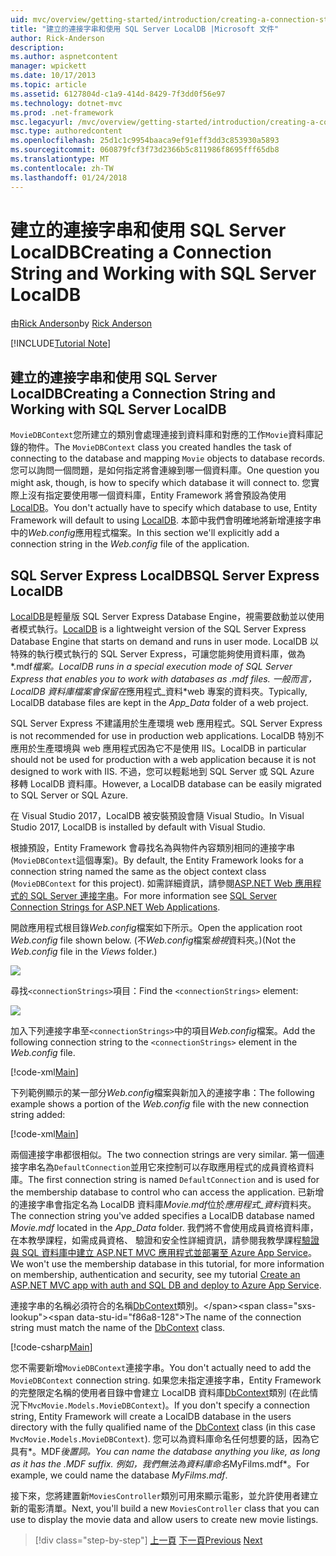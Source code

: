 ```yaml
---
uid: mvc/overview/getting-started/introduction/creating-a-connection-string
title: "建立的連接字串和使用 SQL Server LocalDB |Microsoft 文件"
author: Rick-Anderson
description: 
ms.author: aspnetcontent
manager: wpickett
ms.date: 10/17/2013
ms.topic: article
ms.assetid: 6127804d-c1a9-414d-8429-7f3dd0f56e97
ms.technology: dotnet-mvc
ms.prod: .net-framework
msc.legacyurl: /mvc/overview/getting-started/introduction/creating-a-connection-string
msc.type: authoredcontent
ms.openlocfilehash: 25d1c1c9954baaca9ef91eff3dd3c853930a5893
ms.sourcegitcommit: 060879fcf3f73d2366b5c811986f8695fff65db8
ms.translationtype: MT
ms.contentlocale: zh-TW
ms.lasthandoff: 01/24/2018
---
```

<a name="creating-a-connection-string-and-working-with-sql-server-localdb"></a><span data-ttu-id="f86a8-102">建立的連接字串和使用 SQL Server LocalDB</span><span class="sxs-lookup"><span data-stu-id="f86a8-102">Creating a Connection String and Working with SQL Server LocalDB</span></span>
====================
<span data-ttu-id="f86a8-103">由[Rick Anderson](https://github.com/Rick-Anderson)</span><span class="sxs-lookup"><span data-stu-id="f86a8-103">by [Rick Anderson](https://github.com/Rick-Anderson)</span></span>

[!INCLUDE[Tutorial Note](sample/code-location.md)]

## <a name="creating-a-connection-string-and-working-with-sql-server-localdb"></a><span data-ttu-id="f86a8-104">建立的連接字串和使用 SQL Server LocalDB</span><span class="sxs-lookup"><span data-stu-id="f86a8-104">Creating a Connection String and Working with SQL Server LocalDB</span></span>

<span data-ttu-id="f86a8-105">`MovieDBContext`您所建立的類別會處理連接到資料庫和對應的工作`Movie`資料庫記錄的物件。</span><span class="sxs-lookup"><span data-stu-id="f86a8-105">The `MovieDBContext` class you created handles the task of connecting to the database and mapping `Movie` objects to database records.</span></span> <span data-ttu-id="f86a8-106">您可以詢問一個問題，是如何指定將會連線到哪一個資料庫。</span><span class="sxs-lookup"><span data-stu-id="f86a8-106">One question you might ask, though, is how to specify which database it will connect to.</span></span> <span data-ttu-id="f86a8-107">您實際上沒有指定要使用哪一個資料庫，Entity Framework 將會預設為使用[LocalDB](https://docs.microsoft.com/sql/database-engine/configure-windows/sql-server-2016-express-localdb)。</span><span class="sxs-lookup"><span data-stu-id="f86a8-107">You don't actually have to specify which database to use, Entity Framework will default to using [LocalDB](https://docs.microsoft.com/sql/database-engine/configure-windows/sql-server-2016-express-localdb).</span></span> <span data-ttu-id="f86a8-108">本節中我們會明確地將新增連接字串中的*Web.config*應用程式檔案。</span><span class="sxs-lookup"><span data-stu-id="f86a8-108">In this section we'll explicitly add a connection string in the *Web.config* file of the application.</span></span>

## <a name="sql-server-express-localdb"></a><span data-ttu-id="f86a8-109">SQL Server Express LocalDB</span><span class="sxs-lookup"><span data-stu-id="f86a8-109">SQL Server Express LocalDB</span></span>

<span data-ttu-id="f86a8-110">[LocalDB](https://docs.microsoft.com/sql/database-engine/configure-windows/sql-server-2016-express-localdb)是輕量版 SQL Server Express Database Engine，視需要啟動並以使用者模式執行。</span><span class="sxs-lookup"><span data-stu-id="f86a8-110">[LocalDB](https://docs.microsoft.com/sql/database-engine/configure-windows/sql-server-2016-express-localdb) is a lightweight version of the SQL Server Express Database Engine that starts on demand and runs in user mode.</span></span> <span data-ttu-id="f86a8-111">LocalDB 以特殊的執行模式執行的 SQL Server Express，可讓您能夠使用資料庫，做為*.mdf*檔案。</span><span class="sxs-lookup"><span data-stu-id="f86a8-111">LocalDB runs in a special execution mode of SQL Server Express that enables you to work with databases as *.mdf* files.</span></span> <span data-ttu-id="f86a8-112">一般而言，LocalDB 資料庫檔案會保留在*應用程式\_資料*web 專案的資料夾。</span><span class="sxs-lookup"><span data-stu-id="f86a8-112">Typically, LocalDB database files are kept in the *App\_Data* folder of a web project.</span></span>

<span data-ttu-id="f86a8-113">SQL Server Express 不建議用於生產環境 web 應用程式。</span><span class="sxs-lookup"><span data-stu-id="f86a8-113">SQL Server Express is not recommended for use in production web applications.</span></span> <span data-ttu-id="f86a8-114">LocalDB 特別不應用於生產環境與 web 應用程式因為它不是使用 IIS。</span><span class="sxs-lookup"><span data-stu-id="f86a8-114">LocalDB in particular should not be used for production with a web application because it is not designed to work with IIS.</span></span> <span data-ttu-id="f86a8-115">不過，您可以輕鬆地到 SQL Server 或 SQL Azure 移轉 LocalDB 資料庫。</span><span class="sxs-lookup"><span data-stu-id="f86a8-115">However, a LocalDB database can be easily migrated to SQL Server or SQL Azure.</span></span>

<span data-ttu-id="f86a8-116">在 Visual Studio 2017，LocalDB 被安裝預設會隨 Visual Studio。</span><span class="sxs-lookup"><span data-stu-id="f86a8-116">In Visual Studio 2017, LocalDB is installed by default with Visual Studio.</span></span>

<span data-ttu-id="f86a8-117">根據預設，Entity Framework 會尋找名為與物件內容類別相同的連接字串 (`MovieDBContext`這個專案)。</span><span class="sxs-lookup"><span data-stu-id="f86a8-117">By default, the Entity Framework looks for a connection string named the same as the object context class (`MovieDBContext` for this project).</span></span> <span data-ttu-id="f86a8-118">如需詳細資訊，請參閱[ASP.NET Web 應用程式的 SQL Server 連接字串](https://msdn.microsoft.com/library/jj653752.aspx)。</span><span class="sxs-lookup"><span data-stu-id="f86a8-118">For more information see [SQL Server Connection Strings for ASP.NET Web Applications](https://msdn.microsoft.com/library/jj653752.aspx).</span></span>

<span data-ttu-id="f86a8-119">開啟應用程式根目錄*Web.config*檔案如下所示。</span><span class="sxs-lookup"><span data-stu-id="f86a8-119">Open the application root *Web.config* file shown below.</span></span> <span data-ttu-id="f86a8-120">(不*Web.config*檔案*檢視*資料夾。)</span><span class="sxs-lookup"><span data-stu-id="f86a8-120">(Not the *Web.config* file in the *Views* folder.)</span></span>

![](creating-a-connection-string/_static/image1.png)

<span data-ttu-id="f86a8-121">尋找`<connectionStrings>`項目：</span><span class="sxs-lookup"><span data-stu-id="f86a8-121">Find the `<connectionStrings>` element:</span></span>

![](creating-a-connection-string/_static/image2.png)

<span data-ttu-id="f86a8-122">加入下列連接字串至`<connectionStrings>`中的項目*Web.config*檔案。</span><span class="sxs-lookup"><span data-stu-id="f86a8-122">Add the following connection string to the `<connectionStrings>` element in the *Web.config* file.</span></span>

[!code-xml[Main](creating-a-connection-string/samples/sample1.xml)]

<span data-ttu-id="f86a8-123">下列範例顯示的某一部分*Web.config*檔案與新加入的連接字串：</span><span class="sxs-lookup"><span data-stu-id="f86a8-123">The following example shows a portion of the *Web.config* file with the new connection string added:</span></span>

[!code-xml[Main](creating-a-connection-string/samples/sample2.xml)]

<span data-ttu-id="f86a8-124">兩個連接字串都很相似。</span><span class="sxs-lookup"><span data-stu-id="f86a8-124">The two connection strings are very similar.</span></span> <span data-ttu-id="f86a8-125">第一個連接字串名為`DefaultConnection`並用它來控制可以存取應用程式的成員資格資料庫。</span><span class="sxs-lookup"><span data-stu-id="f86a8-125">The first connection string is named `DefaultConnection` and is used for the membership database to control who can access the application.</span></span> <span data-ttu-id="f86a8-126">已新增的連接字串會指定名為 LocalDB 資料庫*Movie.mdf*位於*應用程式\_資料*資料夾。</span><span class="sxs-lookup"><span data-stu-id="f86a8-126">The connection string you've added specifies a LocalDB database named *Movie.mdf* located in the *App\_Data* folder.</span></span> <span data-ttu-id="f86a8-127">我們將不會使用成員資格資料庫，在本教學課程，如需成員資格、 驗證和安全性詳細資訊，請參閱我教學課程[驗證與 SQL 資料庫中建立 ASP.NET MVC 應用程式並部署至 Azure App Service](https://docs.microsoft.com/aspnet/core/security/authorization/secure-data)。</span><span class="sxs-lookup"><span data-stu-id="f86a8-127">We won't use the membership database in this tutorial, for more information on membership, authentication and security, see my tutorial [Create an ASP.NET MVC app with auth and SQL DB and deploy to Azure App Service](https://docs.microsoft.com/aspnet/core/security/authorization/secure-data).</span></span>

<span data-ttu-id="f86a8-128">連接字串的名稱必須符合的名稱[DbContext](https://msdn.microsoft.com/library/system.data.entity.dbcontext(v=vs.103).aspx)類別。</span><span class="sxs-lookup"><span data-stu-id="f86a8-128">The name of the connection string must match the name of the [DbContext](https://msdn.microsoft.com/library/system.data.entity.dbcontext(v=vs.103).aspx) class.</span></span>

[!code-csharp[Main](creating-a-connection-string/samples/sample3.cs?highlight=15)]

<span data-ttu-id="f86a8-129">您不需要新增`MovieDBContext`連接字串。</span><span class="sxs-lookup"><span data-stu-id="f86a8-129">You don't actually need to add the `MovieDBContext` connection string.</span></span> <span data-ttu-id="f86a8-130">如果您未指定連接字串，Entity Framework 的完整限定名稱的使用者目錄中會建立 LocalDB 資料庫[DbContext](https://msdn.microsoft.com/library/system.data.entity.dbcontext(v=vs.103).aspx)類別 (在此情況下`MvcMovie.Models.MovieDBContext`)。</span><span class="sxs-lookup"><span data-stu-id="f86a8-130">If you don't specify a connection string, Entity Framework will create a LocalDB database in the users directory with the fully qualified name of the [DbContext](https://msdn.microsoft.com/library/system.data.entity.dbcontext(v=vs.103).aspx) class (in this case `MvcMovie.Models.MovieDBContext`).</span></span> <span data-ttu-id="f86a8-131">您可以為資料庫命名任何想要的話，因為它具有*。MDF*後置詞。</span><span class="sxs-lookup"><span data-stu-id="f86a8-131">You can name the database anything you like, as long as it has the *.MDF* suffix.</span></span> <span data-ttu-id="f86a8-132">例如，我們無法為資料庫命名*MyFilms.mdf*。</span><span class="sxs-lookup"><span data-stu-id="f86a8-132">For example, we could name the database *MyFilms.mdf*.</span></span>

<span data-ttu-id="f86a8-133">接下來，您將建置新`MoviesController`類別可用來顯示電影，並允許使用者建立新的電影清單。</span><span class="sxs-lookup"><span data-stu-id="f86a8-133">Next, you'll build a new `MoviesController` class that you can use to display the movie data and allow users to create new movie listings.</span></span>

>[!div class="step-by-step"]
<span data-ttu-id="f86a8-134">[上一頁](adding-a-model.md)
[下一頁](accessing-your-models-data-from-a-controller.md)</span><span class="sxs-lookup"><span data-stu-id="f86a8-134">[Previous](adding-a-model.md)
[Next](accessing-your-models-data-from-a-controller.md)</span></span>
